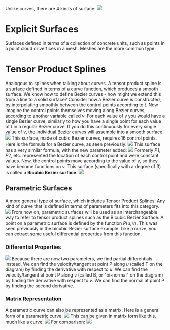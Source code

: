 Unlike curves, there are 4 kinds of surface:
![](Pasted%20image%2020230929134030.png)
# Explicit Surfaces
Surfaces defined in terms of a collection of concrete units, such as points in a point cloud or vertices in a mesh. Meshes are the more common type.
# Tensor Product Splines
Analogous to splines when talking about curves. A tensor product spline is a surface defined in terms of a curve function, which produces a smooth surface.
We know how to define Bezier curves - how might we extend this from a line to a solid surface?
Consider how a Bezier curve is constructed, by interpolating smoothly between the control points according to $t$. Now imagine the control points themselves moving along Bezier curves, according to another variable called $v$. For each value of $v$ you would have a single Bezier curve, similarly to how you have a single point for each value of $t$ in a regular Bezier curve. If you do this continuously for every single value of $v$, the individual Bezier curves will assemble into a smooth surface.
![](Pasted%20image%2020230929134647.png)
This surface, made of cubic Bezier curves, requires 16 control points.
Here is the formula for a Bezier curve, as seen previously:
![](Pasted%20image%2020230929140040.png)
This surface has a very similar formula, with the new parameter added:
![](Pasted%20image%2020230929140126.png)
Formerly $P1$, $P2$, etc. represented the location of each control point and were constant values. Now, the control points move according to the value of $v$, so they have become functions on $v$.
This surface (specifically with a degree of 3) is called a **Bicubic Bezier surface**.
![](Pasted%20image%2020230929140345.png)
## Parametric Surfaces
A more general type of surface, which includes Tensor Product Splines. Any kind of curve that is defined in terms of parameters fits into this category.
![](Pasted%20image%2020230929143218.png)
From now on, parametric surfaces will be used as an interchangeable way to refer to tensor product splines such as the Bicubic Bezier Surface.
A point on a parametric surface is defined by the function $P(u,v)$. This was seen previously in the bicubic Bezier surface example.
Like a curve, you can extract some useful differential properties from this function.
### Differential Properties
![](Pasted%20image%2020230929144243.png)
Because there are now two parameters, we find partial differentials instead.
We can find the velocity/tangent at point P along $u$ (called T on the diagram) by finding the derivative with respect to $u$.
We can find the velocity/tangent at point P along $v$ (called B, or "bi-normal" on the diagram) by finding the derivative with respect to $v$.
We can find the normal at point P by finding the second derivative.

### Matrix Representation
A parametric curve can also be represented as a matrix. Here is a general form of a parametric curve:
![](Pasted%20image%2020230929145813.png)
This can be given in matrix form like this, much like a curve:
![](Pasted%20image%2020230929145916.png)
For comparison:
![](Pasted%20image%2020230929150035.png)
